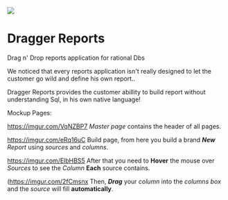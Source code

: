<img src="https://ci.appveyor.com/api/projects/status/github/OfekRv/DraggerReports?branch=master&svg=true">

# Dragger Reports
Drag n' Drop reports application for rational Dbs

We noticed that every reports application isn't really designed to let the customer go wild and define his own report..

Dragger Reports provides the customer abillity to build report without understanding Sql, in his own native language!

Mockup Pages:

https://imgur.com/VqNZBP7
*Master page* contains the header of all pages.

https://imgur.com/eRq16uC
Build page, from here you build a brand **_New_** *Report* using *sources* and *columns*.


https://imgur.com/ElbHBS5
After that you need to **Hover** the mouse over *Sources* to see the *Column* **Each** source contains.

(https://imgur.com/2fCmsnx
Then, **_Drag_** your *column* into the *columns box* and the *source* will fill **automatically**.
